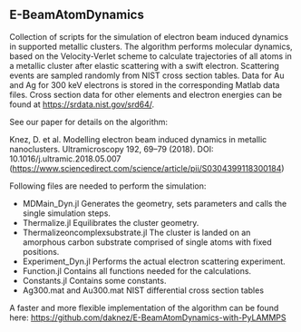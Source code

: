 ## E-BeamAtomDynamics

Collection of scripts for the simulation of electron beam induced dynamics in supported metallic clusters. The algorithm performs molecular dynamics, based on the Velocity-Verlet scheme to calculate trajectories of all atoms in a metallic cluster after elastic scattering with a swift electron. Scattering events are sampled randomly from NIST cross section tables. Data for Au and Ag for 300 keV electrons is stored in the corresponding Matlab data files. Cross section data for other elements and electron energies can be found at https://srdata.nist.gov/srd64/.

See our paper for details on the algorithm:

Knez, D. et al. Modelling electron beam induced dynamics in metallic nanoclusters. Ultramicroscopy 192, 69–79 (2018). DOI: 10.1016/j.ultramic.2018.05.007 (https://www.sciencedirect.com/science/article/pii/S0304399118300184)

Following files are needed to perform the simulation:
- MDMain_Dyn.jl Generates the geometry, sets parameters and calls the single simulation steps.
- Thermalize.jl Equilibrates the cluster geometry.
- Thermalizeoncomplexsubstrate.jl The cluster is landed on an amorphous carbon substrate comprised of single atoms with fixed positions.
- Experiment_Dyn.jl Performs the actual electron scattering experiment.
- Function.jl Contains all functions needed for the calculations.
- Constants.jl  Contains some constants.
- Ag300.mat and Au300.mat NIST differential cross section tables

A faster and more flexible implementation of the algorithm can be found here: https://github.com/daknez/E-BeamAtomDynamics-with-PyLAMMPS
